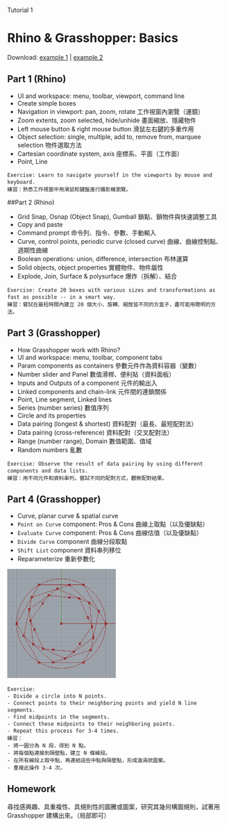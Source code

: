 Tutorial 1
# Rhino & Grasshopper: Basics

Download: [example 1](example-1-1.gh) | [example 2](example-1-2.gh)

## Part 1 (Rhino)

* UI and workspace: menu, toolbar, viewport, command line
* Create simple boxes
* Navigation in viewport: pan, zoom, rotate 工作視窗內瀏覽（運鏡）
* Zoom extents, zoom selected, hide/unhide 畫面縮放、隱藏物件
* Left mouse button & right mouse button 滑鼠左右鍵的多重作用
* Object selection: single, multiple, add to, remove from, marquee selection 物件選取方法
* Cartesian coordinate system, axis 座標系、平面（工作面）
* Point, Line

```
Exercise: Learn to navigate yourself in the viewports by mouse and keyboard.
練習：熟悉工作視窗中用滑鼠和鍵盤進行攝影機瀏覽。
```

##Part 2 (Rhino)

* Grid Snap, Osnap (Object Snap), Gumball 鎖點、鎖物件與快速調整工具
* Copy and paste
* Command prompt 命令列、指令、參數、手動輸入
* Curve, control points, periodic curve (closed curve) 曲線、曲線控制點、週期性曲線
* Boolean operations: union, difference, intersection 布林運算
* Solid objects, object properties 實體物件、物件屬性
* Explode, Join, Surface & polysurface 爆炸（拆解）、結合

```
Exercise: Create 20 boxes with various sizes and transformations as fast as possible -- in a smart way.
練習：嘗試在最短時間內建立 20 個大小、旋轉、縮放皆不同的方盒子，盡可能用聰明的方法。
```

## Part 3 (Grasshopper)

* How Grasshopper work with Rhino?
* UI and workspace: menu, toolbar, component tabs
* Param components as containers 參數元件作為資料容器（變數）
* Number slider and Panel 數值滑桿、便利貼（資料面板）
* Inputs and Outputs of a component 元件的輸出入
* Linked components and chain-link 元件間的連鎖關係
* Point, Line segment, Linked lines
* Series (number series) 數值序列
* Circle and its properties
* Data pairing (longest & shortest) 資料配對（最長、最短配對法）
* Data pairing (cross-reference) 資料配對（交叉配對法）
* Range (number range), Domain 數值範圍、值域
* Random numbers 亂數

```
Exercise: Observe the result of data pairing by using different components and data lists.
練習：用不同元件和資料串列，嘗試不同的配對方式，觀察配對結果。
```

## Part 4 (Grasshopper)

* Curve, planar curve & spatial curve
* `Point on Curve` component: Pros & Cons 曲線上取點（以及優缺點）
* `Evaluate Curve` component: Pros & Cons 曲線估值（以及優缺點）
* `Divide Curve` component 曲線分段取點
* `Shift List` component 資料串列移位
* Reparameterize 重新參數化

<img src="./images/1-1-vortex.png" width="250" />

```
Exercise:
- Divide a circle into N points.
- Connect points to their neighboring points and yield N line segments.
- Find midpoints in the segments.
- Connect these midpoints to their neighboring points.
- Repeat this process for 3-4 times.
練習：
- 將一圓分為 N 段，得到 N 點。
- 將每個點連接到隔壁點，建立 N 條線段。
- 在所有線段上取中點，再連結這些中點與隔壁點，形成漩渦狀圖案。
- 重複此操作 3-4 次。
```

## Homework
尋找感興趣、具重複性、具規則性的圖騰或圖案，研究其幾何構圖規則，試著用 Grasshopper 建構出來。（局部即可）
